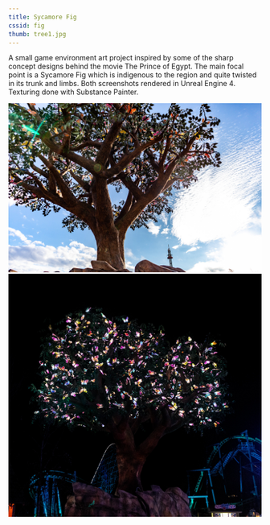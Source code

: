```yaml
---
title: Sycamore Fig
cssid: fig
thumb: tree1.jpg
---
```

A small game environment art project inspired by some of the sharp concept designs behind the movie The Prince of Egypt. The main focal point is a Sycamore Fig which is indigenous to the region and quite twisted in its trunk and limbs. Both screenshots rendered in Unreal Engine 4. Texturing done with Substance Painter.

![Main Shot](/assets/img/tree1.jpg)
![Model Lineup](/assets/img/tree2.jpg)
